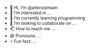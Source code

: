 - 👋 Hi, I’m @atienzamaan
- 👀 I’m interested in ...
- 🌱 I’m currently learning programming 
- 💞️ I’m looking to collaborate on ...
- 📫 How to reach me ...
- 😄 Pronouns: ...
- ⚡ Fun fact: ...

<!---
atienzamaan/atienzamaan is a ✨ special ✨ repository because its `README.md` (this file) appears on your GitHub profile.
You can click the Preview link to take a look at your changes.
--->

